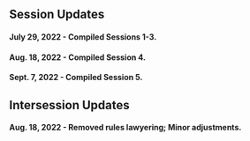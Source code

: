 ## Session Updates

#### July 29, 2022 - Compiled Sessions 1-3.

#### Aug. 18, 2022 - Compiled Session 4. 

#### Sept. 7, 2022 - Compiled Session 5.

## Intersession Updates

#### Aug. 18, 2022 - Removed rules lawyering; Minor adjustments.
